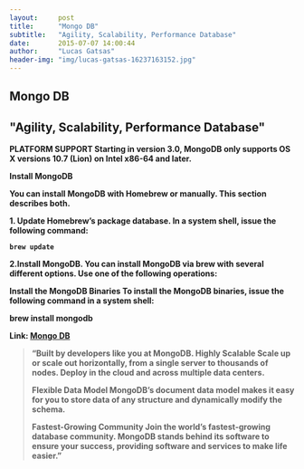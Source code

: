 ```yaml
---
layout:     post
title:      "Mongo DB"
subtitle:   "Agility, Scalability, Performance Database"
date:       2015-07-07 14:00:44
author:     "Lucas Gatsas"
header-img: "img/lucas-gatsas-16237163152.jpg"
---
```

<h2 class="section-heading">Mongo DB</h2>
<h2 class="section-heading">"Agility, Scalability, Performance Database"</h2>



<strong>
PLATFORM SUPPORT
Starting in version 3.0, MongoDB only supports OS X versions 10.7 (Lion) on Intel x86-64 and later.<strong>


<strong>Install MongoDB</strong>

You can install MongoDB with <strong>Homebrew</strong> or manually. This section describes both.


1.<strong> Update Homebrew’s package database.</strong> 
In a system shell, issue the following command: 

<code>brew update </code>


2.<strong>Install MongoDB.</strong> 
You can install MongoDB via brew with several different options. Use one of the following operations:

<strong>Install the MongoDB Binaries</strong> 
To install the MongoDB binaries, issue the following command in a system shell:

brew install mongodb






Link: <a href="https://www.mongodb.org">Mongo DB</a>



<blockquote>
“Built by developers like you at MongoDB. <strong>Highly Scalable</strong>
Scale up or scale out horizontally, from a single server to thousands of nodes. Deploy in the cloud and across multiple data centers.

 <strong>Flexible Data Model </strong>
MongoDB’s document data model makes it easy for you to store data of any structure and dynamically modify the schema.


 <strong>Fastest-Growing Community </strong>
Join the world’s fastest-growing database community. MongoDB stands behind its software to ensure your success, providing software and services to make life easier.” 
</blockquote>


